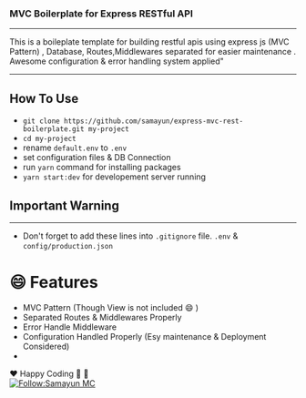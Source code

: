 ### MVC Boilerplate for Express RESTful API

<hr/>
This is a boileplate template for building restful apis using express js (MVC Pattern) , Database, Routes,Middlewares separated for easier maintenance . Awesome configuration & error handling system applied"
<hr/>

## How To Use

- `git clone https://github.com/samayun/express-mvc-rest-boilerplate.git my-project`
- `cd my-project`
- rename `default.env` to `.env`
- set configuration files & DB Connection
- run `yarn` command for installing packages
- `yarn start:dev` for developement server running

## Important Warning

<hr/>

- Don't forget to add these lines into `.gitignore` file.
  `.env` &
  `config/production.json`

# :smile: Features

- MVC Pattern (Though View is not included :smile: )
- Separated Routes & Middlewares Properly
- Error Handle Middleware
- Configuration Handled Properly (Esy maintenance & Deployment Considered)
-

:heart: Happy Coding :clap: 🚀
<br/>
<a href="https://twitter.com/intent/follow?screen_name=samayunmc" target="_blank">
<img src="https://img.shields.io/twitter/follow/samayunmc.svg?style=social" alt="Follow:Samayun MC">
</a>
